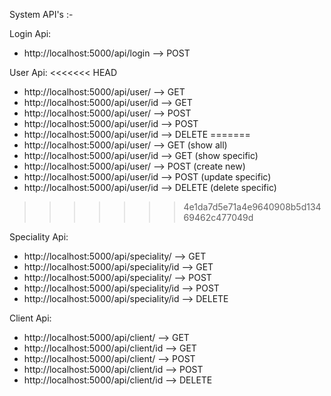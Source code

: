 System API's :-

Login Api:
- http://localhost:5000/api/login      --> POST

User Api: 
<<<<<<< HEAD
- http://localhost:5000/api/user/      --> GET
- http://localhost:5000/api/user/id    --> GET
- http://localhost:5000/api/user/      --> POST
- http://localhost:5000/api/user/id    --> POST
- http://localhost:5000/api/user/id    --> DELETE
=======
- http://localhost:5000/api/user/      --> GET      (show all)
- http://localhost:5000/api/user/id    --> GET      (show specific)
- http://localhost:5000/api/user/      --> POST     (create new)
- http://localhost:5000/api/user/id    --> POST     (update specific)
- http://localhost:5000/api/user/id    --> DELETE   (delete specific)
>>>>>>> 4e1da7d5e71a4e9640908b5d13469462c477049d

Speciality Api: 
- http://localhost:5000/api/speciality/      --> GET
- http://localhost:5000/api/speciality/id    --> GET
- http://localhost:5000/api/speciality/      --> POST
- http://localhost:5000/api/speciality/id    --> POST
- http://localhost:5000/api/speciality/id    --> DELETE

Client Api: 
- http://localhost:5000/api/client/      --> GET
- http://localhost:5000/api/client/id    --> GET
- http://localhost:5000/api/client/      --> POST
- http://localhost:5000/api/client/id    --> POST
- http://localhost:5000/api/client/id    --> DELETE

